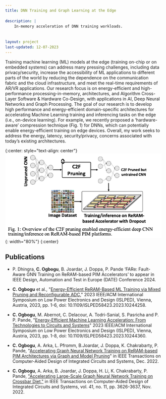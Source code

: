 ```yaml
---
title: DNN Training and Graph Learning at the Edge

description: |
    In-memory acceleration of DNN training workloads.


layout: project
last-updated: 12-07-2023
---
```


Training machine learning (ML) models at the edge (training on-chip or on embedded systems) can address many pressing challenges, including data privacy/security, increase the accessibility of ML applications to different parts of the world by reducing the dependence on the communication fabric and the cloud infrastructure, and meet the real-time requirements of AR/VR applications. Our research focus is on energy-efficient and high-performance processing-in-memory, architectures, and Algorithm Cross-Layer Software & Hardware Co-Design, with applications in AI, Deep Neural Networks and Graph Processing. The goal of our research is to develop high performance and energy-efficient domain-specific architectures for accelerating Machine Learning training and inferencing tasks on the edge (i.e., on-device learning). For example, we recently proposed a ‘hardware-aware’ compression technique (Fig. 1) for DNNs, which can potentially enable energy-efficient training on edge devices. Overall, my work seeks to address the energy, latency, security/privacy, concerns associated with today’s existing architectures.

{:center: style="text-align: center"}
![image](/img/chiplets/pruning-img.png){: width="80%"}
{:center}


## Publications
* P. Dhingra, **C. Ogbogu**, B. Joardar, J. Doppa, P. Pande ‘FARe: Fault-Aware GNN Training on ReRAM-based PIM Accelerators’ to appear in IEEE Design, Automation and Test in Europe (DATE) Conference 2024.

* **C. Ogbogu** et al., "[Energy-Efficient ReRAM-Based ML Training via Mixed Pruning and Reconfigurable ADC,](https://ieeexplore.ieee.org/abstract/document/10244258)" 2023 IEEE/ACM International Symposium on Low Power Electronics and Design (ISLPED), Vienna, Austria, 2023, pp. 1-6, doi: 10.1109/ISLPED58423.2023.10244258.

* **C. Ogbogu**, M. Abernot, C. Delacour, A. Todri-Sanial, S. Pasricha and P. P. Pande, "[Energy-Efficient Machine Learning Acceleration: From Technologies to Circuits and Systems](https://ieeexplore.ieee.org/abstract/document/10244360)" 2023 IEEE/ACM International Symposium on Low Power Electronics and Design (ISLPED), Vienna, Austria, 2023, pp. 1-8, doi: 10.1109/ISLPED58423.2023.10244360.

* **C. Ogbogu**, A. Arka, L. Pfromm, B.Joardar, J. Doppa, K. Chakrabarty, P. Pande, "[Accelerating Graph Neural Network Training on ReRAM-based PIM Architectures via Graph and Model Pruning](https://ieeexplore.ieee.org/document/9976042)" in IEEE Transactions on Computer-Aided Design of Integrated Circuits and Systems, Dec. 2022.

* **C. Ogbogu**, A. Arka, B. Joardar, J. Doppa, H. Li,  K. Chakrabarty, P. Pande,  ["Accelerating Large-Scale Graph Neural Network Training on Crossbar Diet,"](https://ieeexplore.ieee.org/document/9852763) in IEEE Transactions on Computer-Aided Design of Integrated Circuits and Systems, vol. 41, no. 11, pp. 3626-3637, Nov. 2022.

